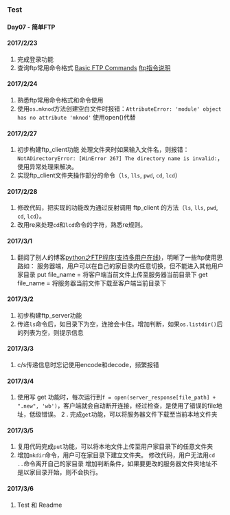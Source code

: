 ### Test
#### Day07 - 简单FTP

#### 2017/2/23
1. 完成登录功能
2. 查询ftp常用命令格式
[Basic FTP Commands](https://www.cs.colostate.edu/helpdocs/ftp.html)
[ftp指令说明](http://www2.nsysu.edu.tw/csmlab/unix/ftp.htm)

#### 2017/2/24
1. 熟悉ftp常用命令格式和命令使用
2. 使用`os.mknod`方法创建空白文件时报错：`AttributeError: 'module' object has no attribute 'mknod'`
使用open()代替

#### 2017/2/27
1. 初步构建ftp_client功能
处理文件夹时如果输入文件名，则报错：`NotADirectoryError: [WinError 267] The directory name is invalid:`，使用异常处理来解决。
2. 实现ftp_client文件夹操作部分的命令（`ls`, `lls`, `pwd`, `cd`, `lcd`）

#### 2017/2/28
1. 修改代码，把实现的功能改为通过反射调用 ftp_client 的方法（`ls`, `lls`, `pwd`, `cd`, `lcd`）。
2. 改用re来处理`cd`和`lcd`命令的字符，熟悉re规则。

#### 2017/3/1
1. 翻阅了别人的博客[python之FTP程序(支持多用户在线)](http://www.cnblogs.com/0zcl/p/6259128.html)，明晰了一些ftp使用思路如：
服务器端，用户可以在自己的家目录内任意切换，但不能进入其他用户家目录
put file_name = 将客户端当前文件上传至服务器当前目录下
get file_name = 将服务器当前文件下载至客户端当前目录下

#### 2017/3/2
1. 初步构建ftp_server功能
2. 传递`ls`命令后，如目录下为空，连接会卡住。增加判断，如果`os.listdir()`后的列表为空，则提示信息

#### 2017/3/3
1. c/s传递信息时忘记使用encode和decode，频繁报错

#### 2017/3/4
1. 使用写 get 功能时，每次运行到`f = open(server_response[file_path] + ".new", 'wb')`，客户端就会自动断开连接，经过检查，是使用了错误的file地址，低级错误。
2 . 完成`get`功能，可以将服务器文件下载至当前本地文件夹

#### 2017/3/5
1. 复用代码完成`put`功能，可以将本地文件上传至用户家目录下的任意文件夹
2. 增加`mkdir`命令，用户可在家目录下建立文件夹。
修改代码，用户无法用`cd ..`命令离开自己的家目录
增加判断条件，如果要更改的服务器文件夹地址不是以家目录开始，则不会执行。

#### 2017/3/6
1. Test 和 Readme